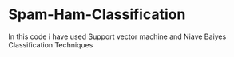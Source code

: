 # Spam-Ham-Classification
In this code i have used Support vector machine and Niave Baiyes Classification Techniques
